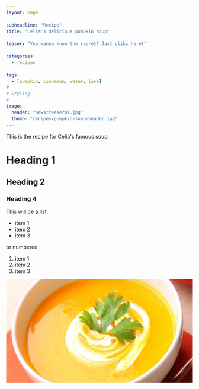 ```yaml
---
layout: page

subheadline: "Recipe"
title: "Celia's delicious pumpkin soup"

teaser: "You wanna know the secret? Just clikc here!"

categories:
  - recipes
  
tags:
  - [pumpkin, cinnamon, water, love]
#
# Styling
#
image:
  header: "news/teaser01.jpg"
  thumb: "recipes/pumpkin-soup-header.jpg"
---
```


This is the recipe for Celia's famous soup.

# Heading 1

## Heading 2

### Heading 4

This will be a list:

- item 1
- item 2
- item 3

or numbered

1. item 1
2. item 2
3. item 3

![soup](/images/recipes/pumpkin-soup-header.jpg)
